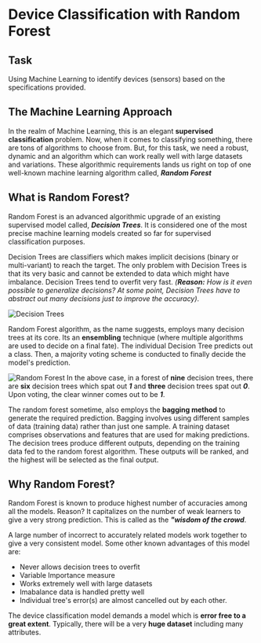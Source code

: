 # Device Classification with Random Forest

## Task
Using Machine Learning to identify devices (sensors) based on the specifications provided.

## The Machine Learning Approach
In the realm of Machine Learning, this is an elegant **supervised classification** problem. 
Now, when it comes to classifying something, there are tons of algorithms to choose from. 
But, for this task, we need a robust, dynamic and an algorithm which can work really well
with large datasets and variations. These algorithmic requirements lands us right on top of
one well-known machine learning algorithm called, **_Random Forest_**

## What is Random Forest?
Random Forest is an advanced algorithmic upgrade of an existing supervised model called, **_Decision Trees_**. It is considered one of the most precise machine learning models created so far for
supervised classification purposes.

Decision Trees are classifiers which makes implicit decisions (binary or multi-variant) to reach 
the target. The only problem with Decision Trees is that its very basic and cannot be extended to 
data which might have imbalance. Decision Trees tend to overfit very fast. _(**Reason:** How is it even 
possible to generalize decisions? At some point, Decision Trees have to abstract out many decisions just
to improve the accuracy)_.

![Decision Trees](https://i.imgur.com/3Yn0P0w.png)

Random Forest algorithm, as the name suggests, employs many decision trees at its core. Its an **ensembling** technique (where multiple algorithms are used to decide on a final fate). The individual
Decision Tree predicts out a class. Then, a majority voting scheme is conducted to finally decide the 
model's prediction.

![Random Forest](https://i.imgur.com/Xdff4tc.png)
In the above case, in a forest of **nine** decision trees, there are **six** decision trees which spat out **_1_** and **three** decision trees spat out **_0_**. Upon voting, the clear winner comes out to be **_1_**.

The random forest sometime, also employs the **bagging method** to generate the required prediction.
Bagging involves using different samples of data (training data) rather than just one sample. A training dataset comprises observations and features that are used for making predictions. The decision trees produce different outputs, depending on the training data fed to the random forest algorithm. These outputs will be ranked, and the highest will be selected as the final output.

## Why Random Forest?
Random Forest is known to produce highest number of accuracies among all the models. Reason? It capitalizes on the number of weak learners to give a very strong prediction. This is called as the **_"wisdom of the crowd_**.

A large number of incorrect to accurately related models work together to give a very consistent model.
Some other known advantages of this model are:
- Never allows decision trees to overfit
- Variable Importance measure
- Works extremely well with large datasets
- Imabalance data is handled pretty well 
- Individual tree's error(s) are almost cancelled out by each other.

The device classification model demands a model which is **error free to a great extent**. Typically, there will be a very **huge dataset** including many attributes.
